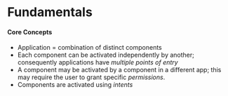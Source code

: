 # Fundamentals

#### Core Concepts
* Application = combination of distinct components
* Each component can be activated independently by another; consequently applications have _multiple points of entry_
* A component may be activated by a component in a different app; this may require the user to grant specific *permissions*.
* Components are activated using _intents_

